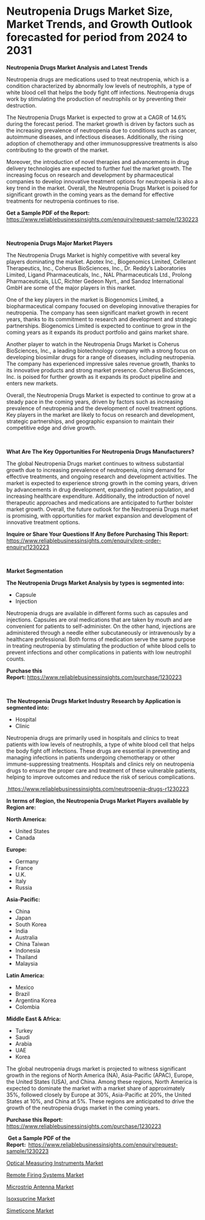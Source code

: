 <p><h1>Neutropenia Drugs Market Size, Market Trends, and Growth Outlook forecasted for period from 2024 to 2031</h1></p><p><strong>Neutropenia Drugs Market Analysis and Latest Trends</strong></p>
<p><p>Neutropenia drugs are medications used to treat neutropenia, which is a condition characterized by abnormally low levels of neutrophils, a type of white blood cell that helps the body fight off infections. Neutropenia drugs work by stimulating the production of neutrophils or by preventing their destruction.</p><p>The Neutropenia Drugs Market is expected to grow at a CAGR of 14.6% during the forecast period. The market growth is driven by factors such as the increasing prevalence of neutropenia due to conditions such as cancer, autoimmune diseases, and infectious diseases. Additionally, the rising adoption of chemotherapy and other immunosuppressive treatments is also contributing to the growth of the market.</p><p>Moreover, the introduction of novel therapies and advancements in drug delivery technologies are expected to further fuel the market growth. The increasing focus on research and development by pharmaceutical companies to develop innovative treatment options for neutropenia is also a key trend in the market. Overall, the Neutropenia Drugs Market is poised for significant growth in the coming years as the demand for effective treatments for neutropenia continues to rise.</p></p>
<p><strong>Get a Sample PDF of the Report:&nbsp;</strong> <a href="https://www.reliablebusinessinsights.com/enquiry/request-sample/1230223">https://www.reliablebusinessinsights.com/enquiry/request-sample/1230223</a></p>
<p>&nbsp;</p>
<p><strong>Neutropenia Drugs Major Market Players</strong></p>
<p><p>The Neutropenia Drugs Market is highly competitive with several key players dominating the market. Apotex Inc., Biogenomics Limited, Cellerant Therapeutics, Inc., Coherus BioSciences, Inc., Dr. Reddy’s Laboratories Limited, Ligand Pharmaceuticals, Inc., NAL Pharmaceuticals Ltd., Prolong Pharmaceuticals, LLC, Richter Gedeon Nyrt., and Sandoz International GmbH are some of the major players in this market.</p><p>One of the key players in the market is Biogenomics Limited, a biopharmaceutical company focused on developing innovative therapies for neutropenia. The company has seen significant market growth in recent years, thanks to its commitment to research and development and strategic partnerships. Biogenomics Limited is expected to continue to grow in the coming years as it expands its product portfolio and gains market share.</p><p>Another player to watch in the Neutropenia Drugs Market is Coherus BioSciences, Inc., a leading biotechnology company with a strong focus on developing biosimilar drugs for a range of diseases, including neutropenia. The company has experienced impressive sales revenue growth, thanks to its innovative products and strong market presence. Coherus BioSciences, Inc. is poised for further growth as it expands its product pipeline and enters new markets.</p><p>Overall, the Neutropenia Drugs Market is expected to continue to grow at a steady pace in the coming years, driven by factors such as increasing prevalence of neutropenia and the development of novel treatment options. Key players in the market are likely to focus on research and development, strategic partnerships, and geographic expansion to maintain their competitive edge and drive growth.</p></p>
<p>&nbsp;</p>
<p><strong>What Are The Key Opportunities For Neutropenia Drugs Manufacturers?</strong></p>
<p><p>The global Neutropenia Drugs market continues to witness substantial growth due to increasing prevalence of neutropenia, rising demand for effective treatments, and ongoing research and development activities. The market is expected to experience strong growth in the coming years, driven by advancements in drug development, expanding patient population, and increasing healthcare expenditure. Additionally, the introduction of novel therapeutic approaches and medications are anticipated to further bolster market growth. Overall, the future outlook for the Neutropenia Drugs market is promising, with opportunities for market expansion and development of innovative treatment options.</p></p>
<p><strong>Inquire or Share Your Questions If Any Before Purchasing This Report:</strong> <a href="https://www.reliablebusinessinsights.com/enquiry/pre-order-enquiry/1230223">https://www.reliablebusinessinsights.com/enquiry/pre-order-enquiry/1230223</a></p>
<p>&nbsp;</p>
<p><strong>Market Segmentation</strong></p>
<p><strong>The Neutropenia Drugs Market Analysis by types is segmented into:</strong></p>
<p><ul><li>Capsule</li><li>Injection</li></ul></p>
<p><p>Neutropenia drugs are available in different forms such as capsules and injections. Capsules are oral medications that are taken by mouth and are convenient for patients to self-administer. On the other hand, injections are administered through a needle either subcutaneously or intravenously by a healthcare professional. Both forms of medication serve the same purpose in treating neutropenia by stimulating the production of white blood cells to prevent infections and other complications in patients with low neutrophil counts.</p></p>
<p><strong>Purchase this Report:&nbsp;</strong><a href="https://www.reliablebusinessinsights.com/purchase/1230223">https://www.reliablebusinessinsights.com/purchase/1230223</a></p>
<p>&nbsp;</p>
<p><strong>The Neutropenia Drugs Market Industry Research by Application is segmented into:</strong></p>
<p><ul><li>Hospital</li><li>Clinic</li></ul></p>
<p><p>Neutropenia drugs are primarily used in hospitals and clinics to treat patients with low levels of neutrophils, a type of white blood cell that helps the body fight off infections. These drugs are essential in preventing and managing infections in patients undergoing chemotherapy or other immune-suppressing treatments. Hospitals and clinics rely on neutropenia drugs to ensure the proper care and treatment of these vulnerable patients, helping to improve outcomes and reduce the risk of serious complications.</p></p>
<p><a href="https://www.reliablebusinessinsights.com/neutropenia-drugs-r1230223">&nbsp;https://www.reliablebusinessinsights.com/neutropenia-drugs-r1230223</a></p>
<p><strong>In terms of Region, the Neutropenia Drugs Market Players available by Region are:</strong></p>
<p>
    <p> <strong> North America: </strong>
        <ul>
            <li>United States</li>
            <li>Canada</li>
        </ul>
        </p> 
    <p> <strong> Europe: </strong>
        <ul>
            <li>Germany</li>
            <li>France</li>
            <li>U.K.</li>
            <li>Italy</li>
            <li>Russia</li>
        </ul>
        </p> 
    <p> <strong> Asia-Pacific: </strong>
        <ul>
            <li>China</li>
            <li>Japan</li>
            <li>South Korea</li>
            <li>India</li>
            <li>Australia</li>
            <li>China Taiwan</li>
            <li>Indonesia</li>
            <li>Thailand</li>
            <li>Malaysia</li>
        </ul>
        </p> 
    <p> <strong> Latin America: </strong>
        <ul>
            <li>Mexico</li>
            <li>Brazil</li>
            <li>Argentina Korea</li>
            <li>Colombia</li>
        </ul>
        </p> 
    <p> <strong> Middle East & Africa: </strong>
        <ul>
            <li>Turkey</li>
            <li>Saudi</li>
            <li>Arabia</li>
            <li>UAE</li>
            <li>Korea</li>
        </ul>
    </p>
    </p>
<p><p>The global neutropenia drugs market is projected to witness significant growth in the regions of North America (NA), Asia-Pacific (APAC), Europe, the United States (USA), and China. Among these regions, North America is expected to dominate the market with a market share of approximately 35%, followed closely by Europe at 30%, Asia-Pacific at 20%, the United States at 10%, and China at 5%. These regions are anticipated to drive the growth of the neutropenia drugs market in the coming years.</p></p>
<p><strong>Purchase this Report: </strong><a href="https://www.reliablebusinessinsights.com/purchase/1230223">https://www.reliablebusinessinsights.com/purchase/1230223</a></p>
<p>&nbsp;<strong>Get a Sample PDF of the Report:&nbsp;&nbsp;</strong><a href="https://www.reliablebusinessinsights.com/enquiry/request-sample/1230223">https://www.reliablebusinessinsights.com/enquiry/request-sample/1230223</a></p>
<p><strong></strong></p>
<p><p><a href="https://medium.com/@welsonwiden94552/optical-measuring-instruments-market-a-global-and-regional-analysis-2024-2031-bc9a9f5de7c8">Optical Measuring Instruments Market</a></p><p><a href="https://medium.com/@fredyyunianto_89084/global-remote-firing-systems-industry-types-applications-market-players-regional-growth-14a9b10692b2">Remote Firing Systems Market</a></p><p><a href="https://medium.com/@teguhbavarian07_99894/microstrip-antenna-market-size-is-growing-at-cagr-of-12-4-1bd77b9abcd6">Microstrip Antenna Market</a></p><p><a href="https://github.com/LiamKanenood/Market-Research-Report-List-1/blob/main/isoxsuprine-market.md">Isoxsuprine Market</a></p><p><a href="https://github.com/rslnowrouzi/Market-Research-Report-List-1/blob/main/simeticone-market.md">Simeticone Market</a></p></p>